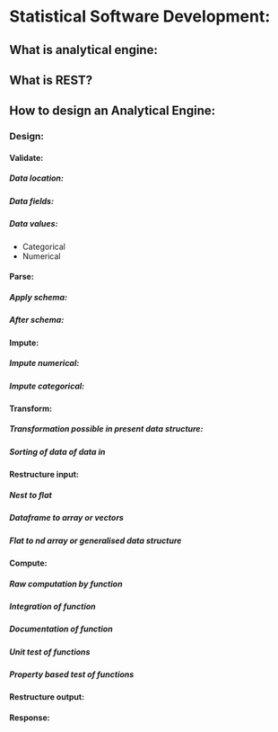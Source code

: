 # Statistical Software Development:

## What is analytical engine:

## What is REST?

## How to design an Analytical Engine:

### Design:

#### Validate:
##### Data location:
##### Data fields:
##### Data values:
* Categorical
* Numerical
#### Parse:
##### Apply schema:
##### After schema:
#### Impute:
##### Impute numerical:
##### Impute categorical:
#### Transform:
##### Transformation possible in present data structure:
##### Sorting of data of data in
#### Restructure input:
##### Nest to flat
##### Dataframe to array or vectors
##### Flat to nd array or generalised data structure
#### Compute:
##### Raw computation by function
##### Integration of function
##### Documentation of function
##### Unit test of functions
##### Property based test of functions
#### Restructure output:
#### Response:
<!--stackedit_data:
eyJoaXN0b3J5IjpbNzQ1NDY0MjE5LDY5OTUxNjM5OF19
-->